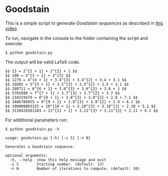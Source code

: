 # Goodstain

This is a simple script to generate *Goodstain sequences* as described in [this video](https://www.youtube.com/watch?v=oBOZ2WroiVY).

To run, navigate in the console to the folder containing the script and execute:

```
$ python goodstain.py
```
The output will be valid LaTeX code.
```
$$ 13 = 2^{2 + 1} + 2^{2} + 1 $$
$$ 108 = 3^{3 + 1} + 3^{3} $$
$$ 1279 = 4^{4 + 1} + 3.4^{3} + 3.4^{2} + 3.4 + 3.1 $$
$$ 16092 = 5^{5 + 1} + 3.5^{3} + 3.5^{2} + 3.5 + 2.1 $$
$$ 280711 = 6^{6 + 1} + 3.6^{3} + 3.6^{2} + 3.6 + 1 $$
$$ 5765998 = 7^{7 + 1} + 3.7^{3} + 3.7^{2} + 3.7 $$
$$ 134219479 = 8^{8 + 1} + 3.8^{3} + 3.8^{2} + 2.8 + 7.1 $$
$$ 3486786855 = 9^{9 + 1} + 3.9^{3} + 3.9^{2} + 2.9 + 6.1 $$
$$ 100000003325 = 10^{10 + 1} + 3.10^{3} + 3.10^{2} + 2.10 + 5.1 $$
$$ 3138428381103 = 11^{11 + 1} + 3.11^{3} + 3.11^{2} + 2.11 + 4.1 $$
```



For additional parameters run:

```
$ python goodstain.py -h
```
```
usage: goodstain.py [-h] [-s S] [-n N]

Generates a Goodstain sequence.

optional arguments:
  -h, --help  show this help message and exit
  -s S        Starting number. (default: 13)
  -n N        Number of iterations to compute. (default: 10)
```

